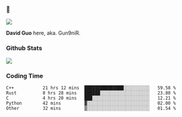 ### 👋

![](https://komarev.com/ghpvc/?username=Gun9niR&label=Total+Views)

**David Guo** here, aka. Gun9niR.

### Github Stats

<img src="https://github-readme-stats.vercel.app/api?username=Gun9niR&count_private=true&show_icons=true&theme=vue-dark&hide_title=true">

### Coding Time

<!--START_SECTION:waka-->

```text
C++           21 hrs 12 mins  ███████████████░░░░░░░░░░   59.58 %
Rust          8 hrs 28 mins   ██████░░░░░░░░░░░░░░░░░░░   23.80 %
C             4 hrs 20 mins   ███░░░░░░░░░░░░░░░░░░░░░░   12.21 %
Python        42 mins         ▓░░░░░░░░░░░░░░░░░░░░░░░░   02.00 %
Other         32 mins         ▒░░░░░░░░░░░░░░░░░░░░░░░░   01.54 %
```

<!--END_SECTION:waka-->
